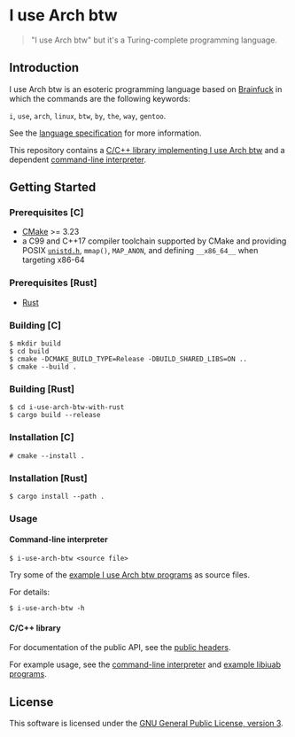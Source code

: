 # I use Arch btw

> "I use Arch btw" but it's a Turing-complete programming language.

## Introduction

I use Arch btw is an esoteric programming language based on [Brainfuck](
https://en.wikipedia.org/wiki/Brainfuck) in which the commands are the following
keywords:

`i`, `use`, `arch`, `linux`, `btw`, `by`, `the`, `way`, `gentoo`.

See the [language specification](./docs/language_specification.md) for more
information.

This repository contains a [C/C++ library implementing I use Arch btw](./lib)
and a dependent [command-line interpreter](./cmd).

## Getting Started

### Prerequisites [C]

- [CMake](https://cmake.org/) >= 3.23
- a C99 and C++17 compiler toolchain supported by CMake and providing POSIX
  [`unistd.h`](https://en.wikipedia.org/wiki/Unistd.h), `mmap()`, `MAP_ANON`,
  and defining `__x86_64__` when targeting x86-64

### Prerequisites [Rust]
- [Rust](https://rust-lang.org)

### Building [C]

    $ mkdir build
    $ cd build
    $ cmake -DCMAKE_BUILD_TYPE=Release -DBUILD_SHARED_LIBS=ON ..
    $ cmake --build .

### Building [Rust]
    $ cd i-use-arch-btw-with-rust
    $ cargo build --release

### Installation [C]

    # cmake --install .

### Installation [Rust]
    $ cargo install --path .

### Usage

#### Command-line interpreter

    $ i-use-arch-btw <source file>

Try some of the [example I use Arch btw programs](./examples) as source files.

For details:

    $ i-use-arch-btw -h

#### C/C++ library

For documentation of the public API, see the [public headers](
./lib/include/iuab).

For example usage, see the [command-line interpreter](./cmd) and [example
libiuab programs](./examples/libiuab).

## License

This software is licensed under the [GNU General Public License, version 3](
./LICENSE.md).
